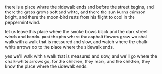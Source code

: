 there is a place where the sidewalk ends
and before the street begins,
and there the grass grows soft and white,
and there the sun burns crimson bright,
and there the moon-bird rests from his flight
to cool in the peppermint wind.

let us leave this place where the smoke blows black
and the dark street winds and bends.
past the pits where the asphalt flowers grow
we shall walk with a walk that is measured and slow,
and watch where the chalk-white arrows go
to the place where the sidewalk ends.

yes we'll walk with a walk that is measured and slow,
and we'll go where the chalk-white arrows go,
for the children, they mark, and the children, they know
the place where the sidewalk ends.
